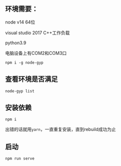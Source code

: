 ## 环境需要：
node v14 64位

visual studio 2017 C++工作负载

python3.9

电脑设备上有COM2和COM3口
```
npm i -g node-gyp
```
## 查看环境是否满足
```
node-gyp list
```

## 安装依赖
```
npm i
```
出错的话就用`yarn`，一直重复安装，直到rebuild成功为止

## 启动
```
npm run serve
```
